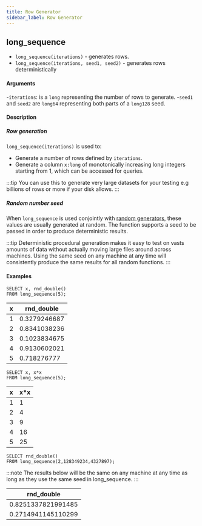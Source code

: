 ```yaml
---
title: Row Generator
sidebar_label: Row Generator
---
```


## long_sequence

- `long_sequence(iterations)` - generates rows.
- `long_sequence(iterations, seed1, seed2)` - generates rows deterministically

#### Arguments

-`iterations`: is a `long` representing the number of rows to generate. -`seed1`
and `seed2` are `long64` representing both parts of a `long128` seed.

#### Description

##### Row generation

`long_sequence(iterations)` is used to:

- Generate a number of rows defined by `iterations`.
- Generate a column `x:long` of monotonically increasing long integers starting
  from 1, which can be accessed for queries.

:::tip
You can use this to generate very large datasets for your testing e.g
billions of rows or more if your disk allows.
:::

##### Random number seed

When `long_sequence` is used conjointly with
[random generators](function/random-value-generator.md), these values are usually
generated at random. The function supports a seed to be passed in order to
produce deterministic results.

:::tip
Deterministic procedural generation makes it easy to test on vasts
amounts of data without actually moving large files around across machines.
Using the same seed on any machine at any time will consistently produce the
same results for all random functions.
:::

#### Examples

```questdb-sql title="Generating multiple rows"
SELECT x, rnd_double()
FROM long_sequence(5);
```

| x   | rnd_double   |
| --- | ------------ |
| 1   | 0.3279246687 |
| 2   | 0.8341038236 |
| 3   | 0.1023834675 |
| 4   | 0.9130602021 |
| 5   | 0.718276777  |

```questdb-sql title="Accessing row_number using the x column"
SELECT x, x*x
FROM long_sequence(5);
```

| x   | x\*x |
| --- | ---- |
| 1   | 1    |
| 2   | 4    |
| 3   | 9    |
| 4   | 16   |
| 5   | 25   |

```questdb-sql title="Using with a seed"
SELECT rnd_double()
FROM long_sequence(2,128349234,4327897);
```

:::note
The results below will be the same on any machine at any time as long as
they use the same seed in long_sequence.
:::

| rnd_double         |
| ------------------ |
| 0.8251337821991485 |
| 0.2714941145110299 |
